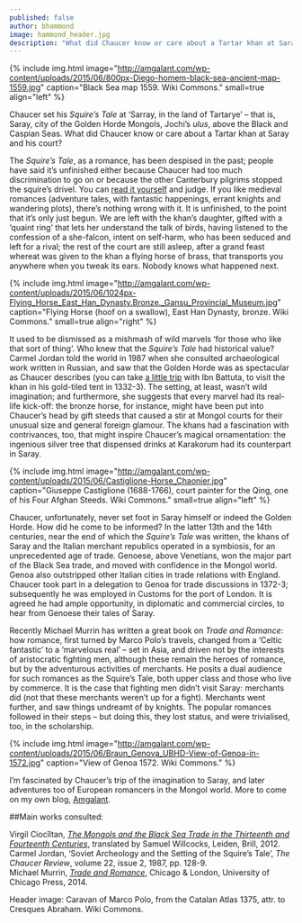 ```yaml
---
published: false
author: bhammond
image: hammond_header.jpg
description: "What did Chaucer know or care about a Tartar khan at Saray and his court?"
---
```


{% include img.html image="http://amgalant.com/wp-content/uploads/2015/06/800px-Diego-homem-black-sea-ancient-map-1559.jpg" caption="Black Sea map 1559. Wiki Commons." small=true align="left" %}

Chaucer set his _Squire’s Tale_ at ‘Sarray, in the land of Tartarye’ – that is, Saray, city of the Golden Horde Mongols, Jochi’s _ulus_, above the Black and Caspian Seas. What did Chaucer know or care about a Tartar khan at Saray and his court?

The _Squire’s Tale_, as a romance, has been despised in the past; people have said it’s unfinished either because Chaucer had too much discrimination to go on or because the other Canterbury pilgrims stopped the squire’s drivel. You can [read it yourself](http://www.librarius.com/cantales.htm) and judge. If you like medieval romances (adventure tales, with fantastic happenings, errant knights and wandering plots), there’s nothing wrong with it. It is unfinished, to the point that it’s only just begun. We are left with the khan’s daughter, gifted with a ‘quaint ring’ that lets her understand the talk of birds, having listened to the confession of a she-falcon, intent on self-harm, who has been seduced and left for a rival; the rest of the court are still asleep, after a grand feast whereat was given to the khan a flying horse of brass, that transports you anywhere when you tweak its ears. Nobody knows what happened next.

{% include img.html image="http://amgalant.com/wp-content/uploads/2015/06/1024px-Flying_Horse_East_Han_Dynasty.Bronze._Gansu_Provincial_Museum.jpg" caption="Flying Horse (hoof on a swallow), East Han Dynasty, bronze. Wiki Commons." small=true align="right" %}

It used to be dismissed as a mishmash of wild marvels ‘for those who like that sort of thing’. Who knew that the _Squire’s Tale_ had historical value? Carmel Jordan told the world in 1987 when she consulted archaeological work written in Russian, and saw that the Golden Horde was as spectacular as Chaucer describes (you can take [a little trip](http://ibnbattuta.berkeley.edu/6goldenhorde.html) with Ibn Battuta, to visit the khan in his gold-tiled tent in 1332-3). The setting, at least, wasn’t wild imagination; and furthermore, she suggests that every marvel had its real-life kick-off: the bronze horse, for instance, might have been put into Chaucer’s head by gift steeds that caused a stir at Mongol courts for their unusual size and general foreign glamour. The khans had a fascination with contrivances, too, that might inspire Chaucer’s magical ornamentation: the ingenious silver tree that dispensed drinks at Karakorum had its counterpart in Saray.

{% include img.html image="http://amgalant.com/wp-content/uploads/2015/06/Castiglione-Horse_Chaonier.jpg" caption="Giuseppe Castiglione (1688-1766), court painter for the Qing, one of his Four Afghan Steeds. Wiki Commons." small=true align="left" %}

Chaucer, unfortunately, never set foot in Saray himself or indeed the Golden Horde. How did he come to be informed? In the latter 13th and the 14th centuries, near the end of which the _Squire’s Tale_ was written, the khans of Saray and the Italian merchant republics operated in a symbiosis, for an unprecedented age of trade. Genoese, above Venetians, won the major part of the Black Sea trade, and moved with confidence in the Mongol world. Genoa also outstripped other Italian cities in trade relations with England. Chaucer took part in a delegation to Genoa for trade discussions in 1372-3; subsequently he was employed in Customs for the port of London. It is agreed he had ample opportunity, in diplomatic and commercial circles, to hear from Genoese their tales of Saray.

Recently Michael Murrin has written a great book on _Trade and Romance_: how romance, first turned by Marco Polo’s travels, changed from a ‘Celtic fantastic’ to a ‘marvelous real’ – set in Asia, and driven not by the interests of aristocratic fighting men, although these remain the heroes of romance, but by the adventurous activities of merchants. He posits a dual audience for such romances as the Squire’s Tale, both upper class and those who live by commerce. It is the case that fighting men didn’t visit Saray: merchants did (not that these merchants weren’t up for a fight). Merchants went further, and saw things undreamt of by knights. The popular romances followed in their steps – but doing this, they lost status, and were trivialised, too, in the scholarship.

{% include img.html image="http://amgalant.com/wp-content/uploads/2015/06/Braun_Genova_UBHD-View-of-Genoa-in-1572.jpg" caption="View of Genoa 1572. Wiki Commons." %}

I’m fascinated by Chaucer’s trip of the imagination to Saray, and later adventures too of European romancers in the Mongol world. More to come on my own blog, [Amgalant](http://amgalant.com/).

##Main works consulted:

Virgil Ciocîltan, [_The Mongols and the Black Sea Trade in the Thirteenth and Fourteenth Centuries_](http://www.brill.com/mongols-and-black-sea-trade-thirteenth-and-fourteenth-centuries), translated by Samuel Willcocks, Leiden, Brill, 2012.     
Carmel Jordan, ‘Soviet Archeology and the Setting of the Squire’s Tale’, _The Chaucer Review_, volume 22, issue 2, 1987, pp. 128-9.    
Michael Murrin, [_Trade and Romance_](http://press.uchicago.edu/ucp/books/book/chicago/T/bo16552205.html), Chicago & London, University of Chicago Press, 2014.

Header image: Caravan of Marco Polo, from the Catalan Atlas 1375, attr. to Cresques Abraham. Wiki Commons.
